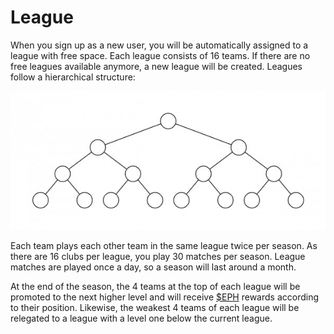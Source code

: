 # League

When you sign up as a new user, you will be automatically assigned to a league with free space. Each league consists of 16 teams. If there are no free leagues available anymore, a new league will be created. Leagues follow a hierarchical structure:

![](../.gitbook/assets/221b.png)

Each team plays each other team in the same league twice per season. As there are 16 clubs per league, you play 30 matches per season. League matches are played once a day, so a season will last around a month.

At the end of the season, the 4 teams at the top of each league will be promoted to the next higher level and will receive [$EPH](../economy/usdeph.md) rewards according to their position. Likewise, the weakest 4 teams of each league will be relegated to a league with a level one below the current league.
